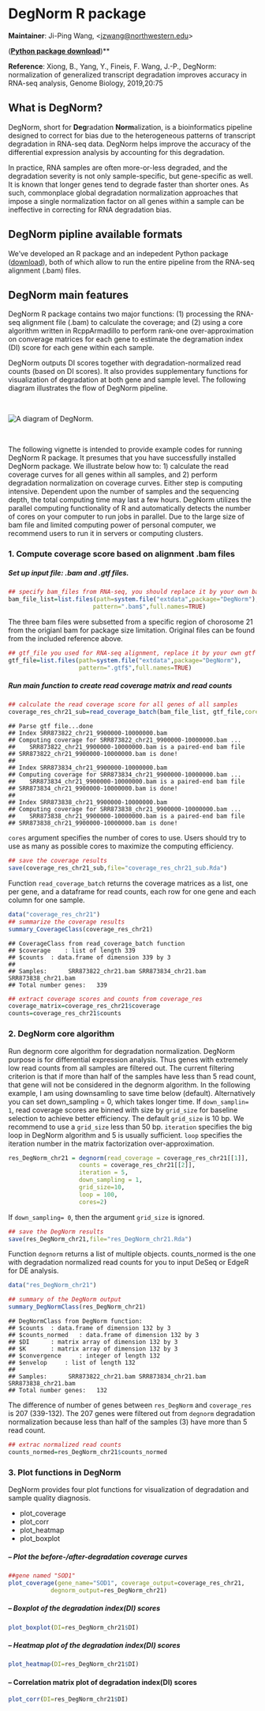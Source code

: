 DegNorm R package
================

**Maintainer**: Ji-Ping Wang, \<<jzwang@northwestern.edu>\>

([**Python package
download**](https://nustatbioinfo.github.io/DegNorm/))\*\*

**Reference**: Xiong, B., Yang, Y., Fineis, F. Wang, J.-P., DegNorm:
normalization of generalized transcript degradation improves accuracy in
RNA-seq analysis, Genome Biology, 2019,20:75

## What is DegNorm?

DegNorm, short for **Deg**radation **Norm**alization, is a
bioinformatics pipeline designed to correct for bias due to the
heterogeneous patterns of transcript degradation in RNA-seq data.
DegNorm helps improve the accuracy of the differential expression
analysis by accounting for this degradation.

In practice, RNA samples are often more-or-less degraded, and the
degradation severity is not only sample-specific, but gene-specific as
well. It is known that longer genes tend to degrade faster than shorter
ones. As such, commonplace global degradation normalization approaches
that impose a single normalization factor on all genes within a sample
can be ineffective in correcting for RNA degradation bias.

## DegNorm pipline available formats

We’ve developed an R package and an indepedent Python package
([download](https://nustatbioinfo.github.io/DegNorm/)), both of which
allow to run the entire pipeline from the RNA-seq alignment (.bam)
files.

## DegNorm main features

DegNorm R package contains two major functions: (1) processing the
RNA-seq alignment file (.bam) to calculate the coverage; and (2) using a
core algorithm written in RcppArmadillo to perform rank-one
over-approximation on converage matrices for each gene to estimate the
degramation index (DI) score for each gene within each sample.

DegNorm outputs DI scores together with degradation-normalized read
counts (based on DI scores). It also provides supplementary functions
for visualization of degradation at both gene and sample level. The
following diagram illustrates the flow of DegNorm pipeline.

 

![A diagram of
DegNorm.](http://bioinfo.stats.northwestern.edu/jzwang/DegNorm/degnorm_logo.png)

 

The following vignette is intended to provide example codes for running
DegNorm R package. It presumes that you have successfully installed
DegNorm package. We illustrate below how to: 1) calculate the read
coverage curves for all genes within all samples, and 2) perform
degradation normalization on coverage curves. Either step is computing
intensive. Dependent upon the number of samples and the sequencing
depth, the total computing time may last a few hours. DegNorm utilizes
the parallel computing functionality of R and automatically detects the
number of cores on your computer to run jobs in parallel. Due to the
large size of bam file and limited computing power of personal computer,
we recommend users to run it in servers or computing
clusters.

### 1\. Compute coverage score based on alignment .bam files

##### Set up input file: .bam and .gtf files.

``` r
## specify bam_files from RNA-seq, you should replace it by your own bam files
bam_file_list=list.files(path=system.file("extdata",package="DegNorm"),
                        pattern=".bam$",full.names=TRUE)
```

The three bam files were subsetted from a specific region of chorosome
21 from the origianl bam for package size limitation. Original files can
be found from the included reference
above.

``` r
## gtf_file you used for RNA-seq alignment, replace it by your own gtf file
gtf_file=list.files(path=system.file("extdata",package="DegNorm"),
                    pattern=".gtf$",full.names=TRUE)
```

##### Run main function to create read coverage matrix and read counts

``` r
## calculate the read coverage score for all genes of all samples
coverage_res_chr21_sub=read_coverage_batch(bam_file_list, gtf_file,cores=2)
```

    ## Parse gtf file...done 
    ## Index SRR873822_chr21_9900000-10000000.bam 
    ## Computing coverage for SRR873822_chr21_9900000-10000000.bam ... 
    ##    SRR873822_chr21_9900000-10000000.bam is a paired-end bam file 
    ## SRR873822_chr21_9900000-10000000.bam is done! 
    ## 
    ## Index SRR873834_chr21_9900000-10000000.bam 
    ## Computing coverage for SRR873834_chr21_9900000-10000000.bam ... 
    ##    SRR873834_chr21_9900000-10000000.bam is a paired-end bam file 
    ## SRR873834_chr21_9900000-10000000.bam is done! 
    ## 
    ## Index SRR873838_chr21_9900000-10000000.bam 
    ## Computing coverage for SRR873838_chr21_9900000-10000000.bam ... 
    ##    SRR873838_chr21_9900000-10000000.bam is a paired-end bam file 
    ## SRR873838_chr21_9900000-10000000.bam is done!

`cores` argument specifies the number of cores to use. Users should try
to use as many as possible cores to maximize the computing efficiency.

``` r
## save the coverage results
save(coverage_res_chr21_sub,file="coverage_res_chr21_sub.Rda")
```

Function `read_coverage_batch` returns the coverage matrices as a list,
one per gene, and a dataframe for read counts, each row for one gene and
each column for one sample.

``` r
data("coverage_res_chr21")
## summarize the coverage results
summary_CoverageClass(coverage_res_chr21)
```

    ## CoverageClass from read_coverage_batch function 
    ## $coverage    : list of length 339 
    ## $counts  : data.frame of dimension 339 by 3 
    ## 
    ## Samples:      SRR873822_chr21.bam SRR873834_chr21.bam SRR873838_chr21.bam 
    ## Total number genes:   339

``` r
## extract coverage scores and counts from coverage_res
coverage_matrix=coverage_res_chr21$coverage
counts=coverage_res_chr21$counts
```

### 2\. DegNorm core algorithm

Run degnorm core algorithm for degradation normalization. DegNorm
purpose is for differential expression analysis. Thus genes with
extremely low read counts from all samples are filtered out. The current
filtering criterion is that if more than half of the samples have less
than 5 read count, that gene will not be considered in the degnorm
algorithm. In the following example, I am using downsamling to save time
below (default). Alternatively you can set down\_sampling = 0, which
takes longer time. If `down_samplin= 1`, read coverage scores are binned
with size by `grid_size` for baseline selection to achieve better
efficiency. The default `grid_size` is 10 bp. We recommend to use a
`grid_size` less than 50 bp. `iteration` specifies the big loop in
DegNorm algorithm and 5 is usually sufficient. `loop` specifies the
iteration number in the matrix factorization over-approximation.

``` r
res_DegNorm_chr21 = degnorm(read_coverage = coverage_res_chr21[[1]],
                    counts = coverage_res_chr21[[2]],
                    iteration = 5,
                    down_sampling = 1,
                    grid_size=10,
                    loop = 100,
                    cores=2)
```

If `down_sampling= 0`, then the argument `grid_size` is ignored.

``` r
## save the DegNorm results
save(res_DegNorm_chr21,file="res_DegNorm_chr21.Rda")
```

Function `degnorm` returns a list of multiple objects. counts\_normed is
the one with degradation normalized read counts for you to input DeSeq
or EdgeR for DE analysis.

``` r
data("res_DegNorm_chr21")
```

``` r
## summary of the DegNorm output
summary_DegNormClass(res_DegNorm_chr21)
```

    ## DegNormClass from DegNorm function: 
    ## $counts  : data.frame of dimension 132 by 3 
    ## $counts_normed   : data.frame of dimension 132 by 3 
    ## $DI      : matrix array of dimension 132 by 3 
    ## $K       : matrix array of dimension 132 by 3 
    ## $convergence     : integer of length 132 
    ## $envelop     : list of length 132 
    ## 
    ## Samples:      SRR873822_chr21.bam SRR873834_chr21.bam SRR873838_chr21.bam 
    ## Total number genes:   132

The difference of number of genes between `res_DegNorm` and
`coverage_res` is 207 (339-132). The 207 genes were filtered out from
`degnorm` degradation normalization because less than half of the
samples (3) have more than 5 read count.

``` r
## extrac normalized read counts
counts_normed=res_DegNorm_chr21$counts_normed
```

### 3\. Plot functions in DegNorm

DegNorm provides four plot functions for visualization of degradation
and sample quality diagnosis.

  - plot\_coverage
  - plot\_corr
  - plot\_heatmap
  - plot\_boxplot

##### – Plot the before-/after-degradation coverage curves

``` r
##gene named "SOD1"
plot_coverage(gene_name="SOD1", coverage_output=coverage_res_chr21, 
            degnorm_output=res_DegNorm_chr21)
```

##### – Boxplot of the degradation index(DI) scores

``` r
plot_boxplot(DI=res_DegNorm_chr21$DI)
```

##### – Heatmap plot of the degradation index(DI) scores

``` r
plot_heatmap(DI=res_DegNorm_chr21$DI)
```

#### – Correlation matrix plot of degradation index(DI) scores

``` r
plot_corr(DI=res_DegNorm_chr21$DI)
```

